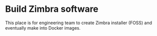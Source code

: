 # Build Zimbra software

This place is for engineering team to create Zimbra installer (FOSS) and eventually make into Docker images.

